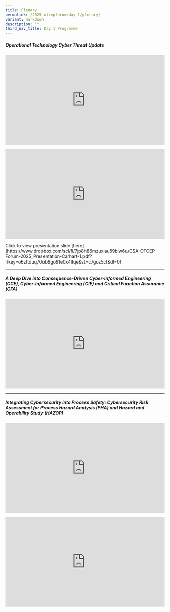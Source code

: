 ```yaml
---
title: Plenary
permalink: /2025-otcepforum/day-1/plenary/
variant: markdown
description: ""
third_nav_title: Day 1 Programme
---
```

<h5><strong>Operational Technology Cyber Threat Update</strong></h5>
<p></p>
<div class="video-container">
<iframe height="315" width="560" allowfullscreen="true" frameborder="0" src="https://www.youtube.com/embed/X6pR1qk44SQ?si=9ZoGprh2mwTybQ_Y"></iframe>
</div>
<p></p>
<div class="video-container">
<iframe height="315" width="560" allowfullscreen="true" frameborder="0" src="https://www.youtube.com/embed/tORBzh82Yig?si=7-vYTJeVshuOBhj6"></iframe>
</div>

<p>Click to view presentation slide [here](https://www.dropbox.com/scl/fi/7jp8h86mzuxiau59blw6u/CSA-OTCEP-Forum-2025_Presentation-Carhart-1.pdf?rlkey=o6zttduq70ob9go91e0x4lfqe&amp;st=c7goz5ct&amp;dl=0)</p>
<hr>
<p></p>
<h5><strong>A Deep Dive into Consequence-Driven Cyber-Informed Engineering (CCE), Cyber-Informed Engineering (CIE) and Critical Function Assurance (CFA)</strong></h5>
<p></p>
<div class="video-container">
<iframe height="315" width="560" allowfullscreen="true" frameborder="0" src="https://www.youtube.com/embed/speU61T5e6k?si=iH6vsBU9umCIJPuR"></iframe>
</div>

<p></p>
<hr>
<p></p>
<h5><strong>Integrating Cybersecurity into Process Safety: Cybersecurity Risk Assessment for Process Hazard Analysis (PHA) and Hazard and Operability Study (HAZOP)</strong></h5>
<p></p>
<div class="video-container">
<iframe height="315" width="853" allowfullscreen="true" frameborder="0" src="https://www.youtube.com/embed/c2sV_EBAw2g?si=A5qJg2nRRhcL6FTE"></iframe>
</div>
<p></p>
<div class="video-container">
<iframe height="315" width="853" allowfullscreen="true" frameborder="0" src="https://www.youtube.com/embed/cP09k5tWB28?si=TvKh_oDS7VemFmKX"></iframe>
</div>
<p></p>

<style type="text/css"> 
	    .video-container {
      position: relative;
      padding-bottom: 56.25%; /* 16:9 */
      height: 0;
    }
    .video-container iframe {
      position: absolute;
      top: 0;
      left: 0;
      width: 100%;
      height: 100%;
    }
	</style>